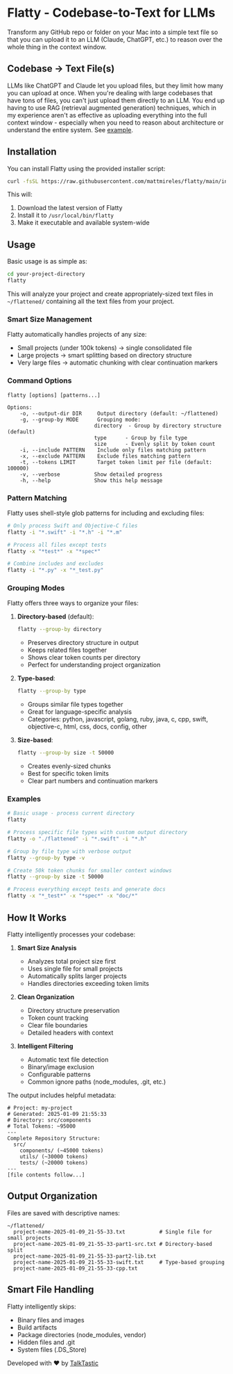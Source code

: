 # Flatty - Codebase-to-Text for LLMs

Transform any GitHub repo or folder on your Mac into a simple text file so that you can upload it to an LLM (Claude, ChatGPT, etc.) to reason over the whole thing in the context window.

## Codebase → Text File(s)

LLMs like ChatGPT and Claude let you upload files, but they limit how many you can upload at once. When you're dealing with large codebases that have tons of files, you can't just upload them directly to an LLM. You end up having to use RAG (retrieval augmented generation) techniques, which in my experience aren't as effective as uploading everything into the full context window - especially when you need to reason about architecture or understand the entire system. See [example](https://github.com/mattmireles/Flatty/blob/main/flatty-2025-01-10_12-57-33.txt).

## Installation

You can install Flatty using the provided installer script:

```bash
curl -fsSL https://raw.githubusercontent.com/mattmireles/flatty/main/install_flatty.sh | bash
```

This will:
1. Download the latest version of Flatty
2. Install it to `/usr/local/bin/flatty`
3. Make it executable and available system-wide

## Usage

Basic usage is as simple as:

```bash
cd your-project-directory
flatty
```

This will analyze your project and create appropriately-sized text files in `~/flattened/` containing all the text files from your project.

### Smart Size Management

Flatty automatically handles projects of any size:
- Small projects (under 100k tokens) → single consolidated file
- Large projects → smart splitting based on directory structure
- Very large files → automatic chunking with clear continuation markers

### Command Options

```
flatty [options] [patterns...]

Options:
    -o, --output-dir DIR     Output directory (default: ~/flattened)
    -g, --group-by MODE      Grouping mode:
                            directory  - Group by directory structure (default)
                            type      - Group by file type
                            size      - Evenly split by token count
    -i, --include PATTERN    Include only files matching pattern
    -x, --exclude PATTERN    Exclude files matching pattern
    -t, --tokens LIMIT       Target token limit per file (default: 100000)
    -v, --verbose           Show detailed progress
    -h, --help              Show this help message
```

### Pattern Matching

Flatty uses shell-style glob patterns for including and excluding files:

```bash
# Only process Swift and Objective-C files
flatty -i "*.swift" -i "*.h" -i "*.m"

# Process all files except tests
flatty -x "*test*" -x "*spec*"

# Combine includes and excludes
flatty -i "*.py" -x "*_test.py"
```

### Grouping Modes

Flatty offers three ways to organize your files:

1. **Directory-based** (default):
   ```bash
   flatty --group-by directory
   ```
   - Preserves directory structure in output
   - Keeps related files together
   - Shows clear token counts per directory
   - Perfect for understanding project organization

2. **Type-based**:
   ```bash
   flatty --group-by type
   ```
   - Groups similar file types together
   - Great for language-specific analysis
   - Categories: python, javascript, golang, ruby, java, c, cpp, swift, objective-c, html, css, docs, config, other

3. **Size-based**:
   ```bash
   flatty --group-by size -t 50000
   ```
   - Creates evenly-sized chunks
   - Best for specific token limits
   - Clear part numbers and continuation markers

### Examples

```bash
# Basic usage - process current directory
flatty

# Process specific file types with custom output directory
flatty -o "./flattened" -i "*.swift" -i "*.h"

# Group by file type with verbose output
flatty --group-by type -v

# Create 50k token chunks for smaller context windows
flatty --group-by size -t 50000

# Process everything except tests and generate docs
flatty -x "*_test*" -x "*spec*" -x "doc/*"
```

## How It Works

Flatty intelligently processes your codebase:

1. **Smart Size Analysis**
   - Analyzes total project size first
   - Uses single file for small projects
   - Automatically splits larger projects
   - Handles directories exceeding token limits

2. **Clean Organization**
   - Directory structure preservation
   - Token count tracking
   - Clear file boundaries
   - Detailed headers with context

3. **Intelligent Filtering**
   - Automatic text file detection
   - Binary/image exclusion
   - Configurable patterns
   - Common ignore paths (node_modules, .git, etc.)

The output includes helpful metadata:
```
# Project: my-project
# Generated: 2025-01-09 21:55:33
# Directory: src/components
# Total Tokens: ~95000
---
Complete Repository Structure:
  src/
    components/ (~45000 tokens)
    utils/ (~30000 tokens)
    tests/ (~20000 tokens)
---
[file contents follow...]
```

## Output Organization

Files are saved with descriptive names:
```
~/flattened/
  project-name-2025-01-09_21-55-33.txt           # Single file for small projects
  project-name-2025-01-09_21-55-33-part1-src.txt # Directory-based split
  project-name-2025-01-09_21-55-33-part2-lib.txt
  project-name-2025-01-09_21-55-33-swift.txt     # Type-based grouping
  project-name-2025-01-09_21-55-33-cpp.txt
```

## Smart File Handling

Flatty intelligently skips:
- Binary files and images
- Build artifacts
- Package directories (node_modules, vendor)
- Hidden files and .git
- System files (.DS_Store)

Developed with ❤️ by [TalkTastic](https://talktastic.com/)
